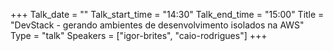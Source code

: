 +++
Talk_date = ""
Talk_start_time = "14:30"
Talk_end_time = "15:00"
Title = "DevStack - gerando ambientes de desenvolvimento isolados na AWS"
Type = "talk"
Speakers = ["igor-brites", "caio-rodrigues"]
+++


